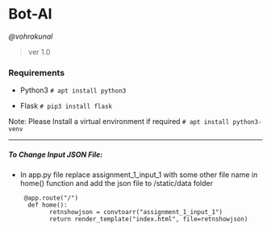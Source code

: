 # Bot-AI
*@vohrakunal*
> ver 1.0

### Requirements
- Python3
`# apt install python3`

- Flask
`# pip3 install flask`


Note: Please Install a virtual environment if required
`# apt install python3-venv`




------------


##### To Change Input JSON File: 
- In app.py file replace assignment_1_input_1 with some other file name in home() function and add the json file to /static/data folder 
    
       @app.route("/")
        def home():
              retnshowjson = convtoarr("assignment_1_input_1")
              return render_template("index.html", file=retnshowjson)
			  


